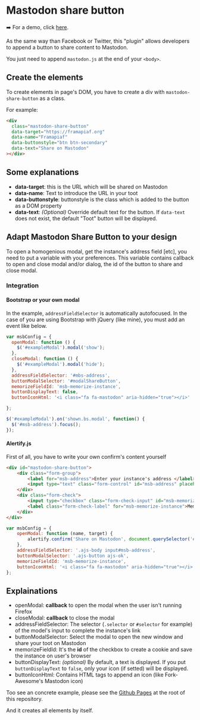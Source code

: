 # Mastodon share button

➡️ For a demo, click [here](https://aly-ve.github.io/Mastodon-share-button/).

As the same way than Facebook or Twitter, this "plugin" allows developers to append a button to share content to Mastodon.

You just need to append `mastodon.js` at the end of your `<body>`.

## Create the elements
To create elements in page's DOM, you have to create a div with `mastodon-share-button` as a class.

For example:

```html
<div 
  class="mastodon-share-button"
  data-target="https://framapiaf.org"
  data-name="Framapiaf"
  data-buttonstyle="btn btn-secondary"
  data-text="Share on Mastodon"
></div>
```

## Some explanations

* **data-target**: this is the URL which will be shared on Mastodon
* **data-name**: Text to introduce the URL in your toot
* **data-buttonstyle**: buttonstyle is the class which is added to the button as a DOM property
* **data-text**: *(Optional)* Override default text for the button. If `data-text` does not exist, the default "Toot" button will be displayed.

## Adapt Mastodon Share Button to your design

To open a homogenious modal, get the instance's address field [etc], you need to put a variable with your preferences.
This variable contains callback to open and close modal and/or dialog, the id of the button to share and close modal.

### Integration

#### Bootstrap or your own modal

In the example, `addressFieldSelector` is automatically autofocused. In the case of you are using Bootstrap with jQuery (like mine), you must add an event like below.

```javascript
var msbConfig = {
  openModal: function () {
    $('#exampleModal').modal('show');
  },
  closeModal: function () {
    $('#exampleModal').modal('hide');
  },
  addressFieldSelector: '#mbs-address',
  buttonModalSelector: '#modalShareButton',
  memorizeFieldId: 'msb-memorize-instance',
  buttonDisplayText: false, 
  buttonIconHtml: '<i class="fa fa-mastodon" aria-hidden="true"></i>'

};

$('#exampleModal').on('shown.bs.modal', function() {
  $('#msb-address').focus();
}); 
```

#### Alertify.js
First of all, you have to write your own confirm's content yourself
```html
<div id="mastodon-share-button">
    <div class="form-group">
        <label for="msb-address">Enter your instance's address </label>
        <input type="text" class="form-control" id="msb-address" placeholder="https://framapiaf.org">
    </div>
    <div class="form-check">
        <input type="checkbox" class="form-check-input" id="msb-memorize-instance">
        <label class="form-check-label" for="msb-memorize-instance">Memorize my instance</label>
    </div>
</div>
```

```javascript
var msbConfig = {
    openModal: function (name, target) {
        alertify.confirm('Share on Mastodon', document.querySelector('#mastodon-share-button'), () => msbOnShare(name, target), function())
    },
    addressFieldSelector: '.ajs-body input#msb-address',
    buttonModalSelector: '.ajs-button ajs-ok',
    memorizeFieldId: 'msb-memorize-instance',
    buttonIconHtml: '<i class="fa fa-mastodon" aria-hidden="true"></i>'
};
```

## Explainations
* openModal: **callback** to open the modal when the user isn't running Firefox
* closeModal: **callback** to close the modal
* addressFieldSelector: The selector (`.selector` or `#selector` for example) of the model's input to complete the instance's link
* buttonModalSelector: Select the modal to open the new window and share your toot on Mastodon
* memorizeFieldId: It's the **id** of the checkbox to create a cookie and save the instance on user's browser
* buttonDisplayText: *(optional)* By default, a text is displayed. If you put `buttonDisplayText` to `false`, only your icon (if setted) will be displayed.
* buttonIconHtml: Contains HTML tags to append an icon (like Fork-Awesome's Mastodon icon)

Too see an concrete example, please see the [Github Pages](https://aly-ve.github.io/Mastodon-share-button/) at the root of this repository.

And it creates all elements by itself.
